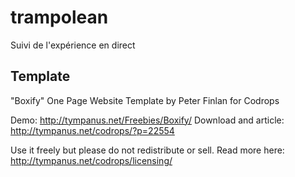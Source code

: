 # trampolean

Suivi de l'expérience en direct

## Template

"Boxify" One Page Website Template by Peter Finlan for Codrops

Demo: http://tympanus.net/Freebies/Boxify/
Download and article: http://tympanus.net/codrops/?p=22554

Use it freely but please do not redistribute or sell.
Read more here: http://tympanus.net/codrops/licensing/
